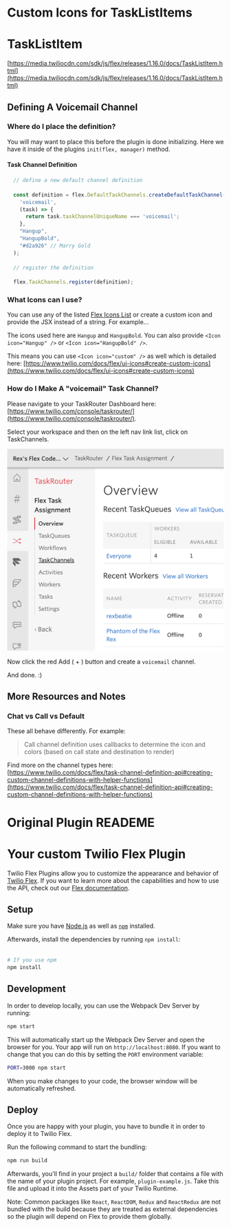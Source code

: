 # Custom Icons for TaskListItems

# TaskListItem
[https://media.twiliocdn.com/sdk/js/flex/releases/1.16.0/docs/TaskListItem.html](https://media.twiliocdn.com/sdk/js/flex/releases/1.16.0/docs/TaskListItem.html) 

## Defining A Voicemail Channel

### Where do I place the definition? 

You will may want to place this before the plugin is done initializing. Here we have it inside of the plugins `init(flex, manager)` method. 
 
#### Task Channel Definition

```jsx harmony
  // define a new default channel definition

  const definition = flex.DefaultTaskChannels.createDefaultTaskChannel(
    'voicemail',
    (task) => {
      return task.taskChannelUniqueName === 'voicemail';
    }, 
    "Hangup",
    "HangupBold",
    "#d2a926" // Marry Gold
  );

  // register the definition
    
  flex.TaskChannels.register(definition);
```

### What Icons can I use?

You can use any of the listed [Flex Icons List](https://www.twilio.com/docs/flex/ui-icons)
 or create a custom icon and provide the JSX instead of a string. For example...
 
The icons used here are `Hangup` and `HangupBold`. You can also provide `<Icon icon="Hangup" />` or `<Icon icon="HangupBold" />`. 

This means you can use `<Icon icon="custom" />` as well which is detailed here: [https://www.twilio.com/docs/flex/ui-icons#create-custom-icons](https://www.twilio.com/docs/flex/ui-icons#create-custom-icons) 

### How do I Make A "voicemail" Task Channel?

Please navigate to your TaskRouter Dashboard here: [https://www.twilio.com/console/taskrouter/](https://www.twilio.com/console/taskrouter/).

Select your workspace and then on the left nav link list, click on TaskChannels.

![Taskrouter Dashboard nav list screen cap](TaskRouterScreenCap.png)   

Now click the red Add ( + ) button and create a `voicemail` channel.

And done. :) 


## More Resources and Notes

### Chat vs Call vs Default

These all behave differently. For example: 

>Call channel definition uses callbacks to determine the icon and colors (based on call state and destination to render)

Find more on the channel types here: [https://www.twilio.com/docs/flex/task-channel-definition-api#creating-custom-channel-definitions-with-helper-functions](https://www.twilio.com/docs/flex/task-channel-definition-api#creating-custom-channel-definitions-with-helper-functions)


# Original Plugin READEME

# Your custom Twilio Flex Plugin

Twilio Flex Plugins allow you to customize the appearance and behavior of [Twilio Flex](https://www.twilio.com/flex). If you want to learn more about the capabilities and how to use the API, check out our [Flex documentation](https://www.twilio.com/docs/flex).

## Setup

Make sure you have [Node.js](https://nodejs.org) as well as [`npm`](https://npmjs.com) installed.

Afterwards, install the dependencies by running `npm install`:

```bash

# If you use npm
npm install

```

## Development

In order to develop locally, you can use the Webpack Dev Server by running:

```bash
npm start
```

This will automatically start up the Webpack Dev Server and open the browser for you. Your app will run on `http://localhost:8080`. If you want to change that you can do this by setting the `PORT` environment variable:

```bash
PORT=3000 npm start
```

When you make changes to your code, the browser window will be automatically refreshed.

## Deploy

Once you are happy with your plugin, you have to bundle it in order to deploy it to Twilio Flex.

Run the following command to start the bundling:

```bash
npm run build
```

Afterwards, you'll find in your project a `build/` folder that contains a file with the name of your plugin project. For example, `plugin-example.js`. Take this file and upload it into the Assets part of your Twilio Runtime.

Note: Common packages like `React`, `ReactDOM`, `Redux` and `ReactRedux` are not bundled with the build because they are treated as external dependencies so the plugin will depend on Flex to provide them globally.

